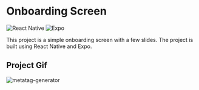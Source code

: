# **Onboarding Screen**


![React Native](https://img.shields.io/badge/react_native-%2320232a.svg?style=for-the-badge&logo=react&logoColor=%2361DAFB)
![Expo](https://img.shields.io/badge/expo-1C1E24?style=for-the-badge&logo=expo&logoColor=#D04A37)

This project is a simple onboarding screen with a few slides. The project is built using React Native and Expo.


## Project Gif


![metatag-generator](../readme-assets/onboarding.gif)
